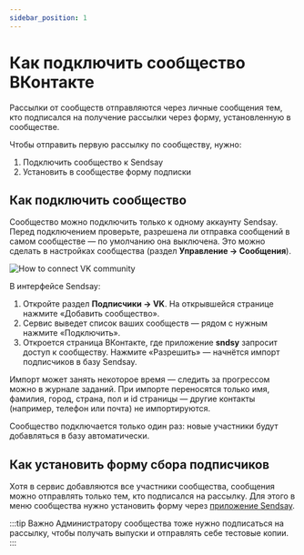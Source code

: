 ```yaml
---
sidebar_position: 1
---
```


# Как подключить сообщество ВКонтакте

Рассылки от сообществ отправляются через личные сообщения тем, кто подписался на получение рассылки через форму, установленную в сообществе.

Чтобы отправить первую рассылку по сообществу, нужно:
1. Подключить сообщество к Sendsay
2. Установить в сообществе форму подписки

## Как подключить сообщество
Сообщество можно подключить только к одному аккаунту Sendsay. Перед подключением проверьте, разрешена ли отправка сообщений в самом сообществе — по умолчанию она выключена. Это можно сделать в настройках сообщества (раздел **Управление → Сообщения**).

![How to connect VK community](/img/other-channels/vk/how-to-connect-vk-community/how-to-connect-vk-community.gif) <br/>

В интерфейсе Sendsay:
1. Откройте раздел **Подписчики → VK**. На открывшейся странице нажмите «Добавить сообщество».
2. Сервис выведет список ваших сообществ — рядом с нужным нажмите «Подключить».
3. Откроется страница ВКонтакте, где приложение **sndsy** запросит доступ к сообществу. Нажмите «Разрешить» — начнётся импорт подписчиков в базу Sendsay.

Импорт может занять некоторое время — следить за прогрессом можно в журнале заданий. При импорте переносятся только имя, фамилия, город, страна, пол и id страницы — другие контакты (например, телефон или почта) не импортируются.

Сообщество подключается только один раз: новые участники будут добавляться в базу автоматически.

## Как установить форму сбора подписчиков
Хотя в сервис добавляются все участники сообщества, сообщения можно отправлять только тем, кто подписался на рассылку. Для этого в меню сообщества нужно установить форму через [приложение Sendsay](https://vk.com/add_community_app?aid=6987160).

:::tip Важно
Администратору сообщества тоже нужно подписаться на рассылку, чтобы получать выпуски и отправлять себе тестовые копии.
:::